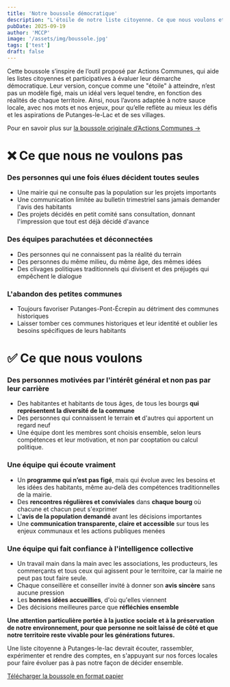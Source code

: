 ```yaml
---
title: 'Notre boussole démocratique'
description: "L'étoile de notre liste citoyenne. Ce que nous voulons et ce que nous ne voulons pas."
pubDate: 2025-09-19
author: 'MCCP'
image: '/assets/img/boussole.jpg'
tags: ['test']
draft: false
---
```


Cette boussole s’inspire de l’outil proposé par Actions Communes, qui aide les listes citoyennes et participatives à évaluer leur démarche démocratique. Leur version, conçue comme une "étoile" à atteindre, n’est pas un modèle figé, mais un idéal vers lequel tendre, en fonction des réalités de chaque territoire. Ainsi, nous l’avons adaptée à notre sauce locale, avec nos mots et nos enjeux, pour qu’elle reflète au mieux les défis et les aspirations de Putanges-le-Lac et de ses villages.

Pour en savoir plus sur [la boussole originale d’Actions Communes ->](https://www.actionscommunes.org/boite-a-outils/boussole-democratique/)

# ❌ Ce que nous ne voulons pas

### Des personnes qui une fois élues décident toutes seules

- Une mairie qui ne consulte pas la population sur les projets importants
- Une communication limitée au bulletin trimestriel sans jamais demander l'avis des habitants
- Des projets décidés en petit comité sans consultation, donnant l'impression que tout est déjà décidé d'avance

### Des équipes parachutées et déconnectées

- Des personnes qui ne connaissent pas la réalité du terrain
- Des personnes du même milieu, du même âge, des mêmes idées
- Des clivages politiques traditionnels qui divisent et des préjugés qui empêchent le dialogue

### L'abandon des petites communes

- Toujours favoriser Putanges-Pont-Écrepin au détriment des communes historiques
- Laisser tomber ces communes historiques et leur identité et oublier les besoins spécifiques de leurs habitants

# ✅ Ce que nous voulons

### Des personnes motivées par l'intérêt général et non pas par leur carrière

- Des habitantes et habitants de tous âges, de tous les bourgs **qui représentent la diversité de la commune**
- Des personnes qui connaissent le terrain **et** d'autres qui apportent un regard neuf
- Une équipe dont les membres sont choisis ensemble, selon leurs compétences et leur motivation, et non par cooptation ou calcul politique.

### Une équipe qui écoute vraiment

- Un **programme qui n’est pas figé**, mais qui évolue avec les besoins et les idées des habitants, même au-delà des compétences traditionnelles de la mairie.
- Des **rencontres régulières et conviviales** dans **chaque bourg** où chacune et chacun peut s'exprimer
- L'**avis de la population demandé** avant les décisions importantes
- Une **communication transparente, claire et accessible** sur tous les enjeux communaux et les actions publiques menées

### Une équipe qui fait confiance à l'intelligence collective

- Un travail main dans la main avec les associations, les producteurs, les commerçants et tous ceux qui agissent pour le territoire, car la mairie ne peut pas tout faire seule.
- Chaque conseillère et conseiller invité à donner son **avis sincère** sans aucune pression
- Les **bonnes idées accueillies**, d'où qu'elles viennent
- Des décisions meilleures parce que **réfléchies ensemble**

**Une attention particulière portée à la justice sociale et à la préservation de notre environnement, pour que personne ne soit laissé de côté et que notre territoire reste vivable pour les générations futures.**

Une liste citoyenne à Putanges-le-lac devrait écouter, rassembler, expérimenter et rendre des comptes, en s'appuyant sur nos forces locales pour faire évoluer pas à pas notre façon de décider ensemble.

[Télécharger la boussole en format papier](/assets/img/boussole-democratique.pdf)
